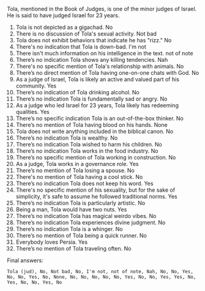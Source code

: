 Tola, mentioned in the Book of Judges, is one of the minor judges of Israel. He is said to have judged Israel for 23 years.

1. Tola is not depicted as a gigachad. No
2. There is no discussion of Tola's sexual activity. Not bad
3. Tola does not exhibit behaviors that indicate he has "rizz." No
4. There's no indication that Tola is down-bad. I'm not
5. There isn't much information on his intelligence in the text. not of note
6. There’s no indication Tola shows any killing tendencies. Nah
7. There's no specific mention of Tola's relationship with animals. No
8. There’s no direct mention of Tola having one-on-one chats with God. No
9. As a judge of Israel, Tola is likely an active and valued part of his community. Yes
10. There’s no indication of Tola drinking alcohol. No
11. There’s no indication Tola is fundamentally sad or angry. No
12. As a judge who led Israel for 23 years, Tola likely has redeeming qualities. Yes
13. There’s no specific indication Tola is an out-of-the-box thinker. No
14. There’s no mention of Tola having blood on his hands. None
15. Tola does not write anything included in the biblical canon. No
16. There’s no indication Tola is wealthy. No
17. There’s no indication Tola wished to harm his children. No
18. There’s no indication Tola works in the food industry. No
19. There’s no specific mention of Tola working in construction. No
20. As a judge, Tola works in a governance role. Yes
21. There’s no mention of Tola losing a spouse. No
22. There's no mention of Tola having a cool stick. No
23. There’s no indication Tola does not keep his word. Yes
24. There's no specific mention of his sexuality, but for the sake of simplicity, it's safe to assume he followed traditional norms. Yes
25. There’s no indication Tola is particularly artistic. No
26. Being a man, Tola would have two nuts. Yes
27. There’s no indication Tola has magical weirdo vibes. No
28. There’s no indication Tola experiences divine judgment. No
29. There’s no indication Tola is a whinger. No
30. There’s no mention of Tola being a quick runner. No
31. Everybody loves Persia. Yes
32. There’s no mention of Tola traveling often. No

Final answers:

```Tola (jud), No, Not bad, No, I'm not, not of note, Nah, No, No, Yes, No, No, Yes, No, None, No, No, No, No, No, Yes, No, No, Yes, Yes, No, Yes, No, No, Yes, No```